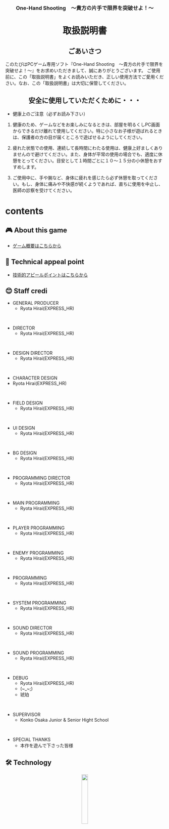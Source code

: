 <h3 align="center">One-Hand Shooting　〜貴方の片手で限界を突破せよ！〜</h3>
<h1 align="center">取扱説明書</h1>
<h2 align="center">ごあいさつ</h2>
このたびはPCゲーム専用ソフト『One-Hand Shooting　〜貴方の片手で限界を突破せよ！〜』をお求めいただきまして、誠にありがとうございます。
ご使用前に、この「取扱説明書」をよくお読みいただき、正しい使用方法でご愛用ください。なお、この「取扱説明書」は大切に保管してください。
<h2 align="center">安全に使用していただくために・・・</h2>

- 健康上のご注意（必ずお読み下さい）
1. 健康のため、ゲームなどをお楽しみになるときは、部屋を明るくしPC画面からできるだけ離れて使用してください。特に小さなお子様が遊ばれるときは、保護者の方の目が届くところで遊ばせるようにしてください。

1. 疲れた状態での使用、連続して長時間にわたる使用は、健康上好ましくありませんので避けてください。また、身体が平常の使用の場合でも、適度に休憩をとってください。目安として１時間ごとに１０〜１５分の小休憩をおすすめします。

1. ご使用中に、手や腕など、身体に疲れを感じたら必ず休憩を取ってください。もし、身体に痛みや不快感が続くようであれば、直ちに使用を中止し、医師の診察を受けてください。

# contents
## :video_game: About this game

- [ゲーム概要はこちらから](https://github.com/Hiraryo/One-Hand_Shooting/wiki)

## 🔧 Technical appeal point

- [技術的アピールポイントはこちらから]()

## :blush: Staff credi

- GENERAL PRODUCER
  - Ryota Hirai(EXPRESS_HR)
<br>

- DIRECTOR
  - Ryota Hirai(EXPRESS_HR)
<br>

- DESIGN DIRECTOR
  - Ryota Hirai(EXPRESS_HR)
<br>

-  CHARACTER DESIGN
  - Ryota Hirai(EXPRESS_HR)
<br>

- FIELD DESIGN
  - Ryota Hirai(EXPRESS_HR)
<br>

- UI DESIGN
  - Ryota Hirai(EXPRESS_HR)
<br>

- BG DESIGN
  - Ryota Hirai(EXPRESS_HR)
<br>

- PROGRAMMING DIRECTOR
  - Ryota Hirai(EXPRESS_HR)
<br>
  
- MAIN PROGRAMMING
  - Ryota Hirai(EXPRESS_HR)
<br>

- PLAYER PROGRAMMING
  - Ryota Hirai(EXPRESS_HR)
<br>

- ENEMY PROGRAMMING
  - Ryota Hirai(EXPRESS_HR)
<br>

- PROGRAMMING
  - Ryota Hirai(EXPRESS_HR)
<br>

- SYSTEM PROGRAMMING
  - Ryota Hirai(EXPRESS_HR)
<br>

- SOUND DIRECTOR
  - Ryota Hirai(EXPRESS_HR)
<br>

- SOUND PROGRAMMING
  - Ryota Hirai(EXPRESS_HR)
<br>

- DEBUG
  - Ryota Hirai(EXPRESS_HR)
  - (~_~;)
  - 琥珀
<br>

- SUPERVISOR
  - Konko Osaka Junior & Senior Hight School
<br>

- SPECIAL THANKS
  - 本作を遊んで下さった皆様

## 🛠 Technology
<p align="center">
  <a href="https://hsp.tv/"><img src="https://user-images.githubusercontent.com/60394438/107457025-aacfa980-6b94-11eb-8ded-994769d8d94f.jpg" width="20%;" /></a>
  <br>
</p>

